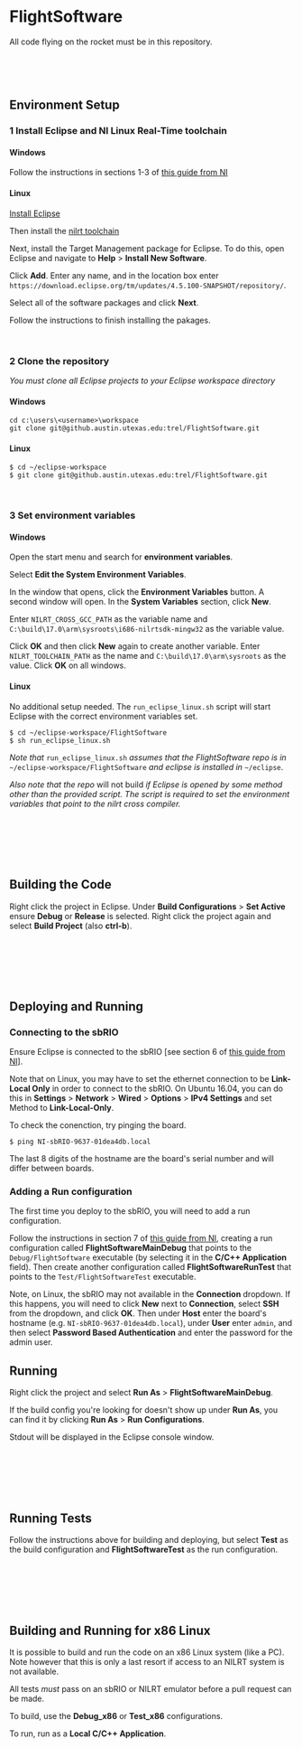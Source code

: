 # FlightSoftware
All code flying on the rocket must be in this repository.  
  
&nbsp;

&nbsp;
  
## Environment Setup
### 1 Install Eclipse and NI Linux Real-Time toolchain

#### Windows
Follow the instructions in sections 1-3 of [this guide from NI](http://www.ni.com/tutorial/14625/en/)	

#### Linux
[Install Eclipse](https://www.eclipse.org/downloads/)  

Then install the [nilrt toolchain](http://www.ni.com/download/labview-real-time-module-2017/6760/en/)   

Next, install the Target Management package for Eclipse. To do this, open Eclipse and navigate to **Help** > **Install New Software**.  

Click **Add**. Enter any name, and in the location box enter `https://download.eclipse.org/tm/updates/4.5.100-SNAPSHOT/repository/`.  

Select all of the software packages and click **Next**.  

Follow the instructions to finish installing the pakages. 

&nbsp;


### 2 Clone the repository

*You must clone all Eclipse projects to your Eclipse workspace directory*

#### Windows 

```
cd c:\users\<username>\workspace
git clone git@github.austin.utexas.edu:trel/FlightSoftware.git
```

#### Linux
```
$ cd ~/eclipse-workspace
$ git clone git@github.austin.utexas.edu:trel/FlightSoftware.git 
```
&nbsp;

### 3 Set environment variables 

#### Windows 
 Open the start menu and search for **environment variables**. 
 
 Select **Edit the System Environment Variables**. 
 
 
 In the window that opens, click the **Environment Variables** button. 
 A second window will open. In the **System Variables** section, click **New**. 
 
 
 Enter `NILRT_CROSS_GCC_PATH` as the variable name and `C:\build\17.0\arm\sysroots\i686-nilrtsdk-mingw32` as the variable value. 
 
 
 Click  **OK** and then click **New** again to create another variable. 
 Enter `NILRT_TOOLCHAIN_PATH` as the name and `C:\build\17.0\arm\sysroots` as the value. 
 Click **OK** on all windows. 
 
#### Linux
No additional setup needed. The `run_eclipse_linux.sh` script will start Eclipse with the correct environment variables set. 

```
$ cd ~/eclipse-workspace/FlightSoftware
$ sh run_eclipse_linux.sh
```

*Note that* `run_eclipse_linux.sh` *assumes that the FlightSoftware repo is in* `~/eclipse-workspace/FlightSoftware` *and eclipse is installed in* `~/eclipse`.

*Also note that the repo* will not build *if Eclipse is opened by some method other than the provided script. The script is required to set the environment variables that point to the nilrt cross compiler.*  
  
&nbsp;

&nbsp;

&nbsp;
    
## Building the Code
Right click the project in Eclipse. Under **Build Configurations** > **Set Active** ensure **Debug** or **Release** is selected.
Right click the project again and select **Build Project** (also **ctrl-b**).  
  
&nbsp;

&nbsp;

&nbsp;
  
## Deploying and Running

### Connecting to the sbRIO
Ensure Eclipse is connected to the sbRIO [see section 6 of [this guide from NI](http://www.ni.com/tutorial/14625/en/)].   
 
Note that on Linux, you may have to set the ethernet connection to be **Link-Local Only** in order to connect to the sbRIO. On Ubuntu 16.04, you can do this in **Settings** > **Network** > **Wired** > **Options** > **IPv4 Settings** and set Method to **Link-Local-Only**.   

 
To check the conenction, try pinging the board.  
 
```
$ ping NI-sbRIO-9637-01dea4db.local
```
  
The last 8 digits of the hostname are the board's serial number and will differ between boards. 

### Adding a Run configuration
The first time you deploy to the sbRIO, you will need to add a run configuration. 

Follow the instructions in section 7 of [this guide from NI](http://www.ni.com/tutorial/14625/en/), creating a run configuration called **FlightSoftwareMainDebug** that points to the `Debug/FlightSoftware` executable (by selecting it in the **C/C++ Application** field). Then create another configuration called **FlightSoftwareRunTest** that points to the `Test/FlightSoftwareTest` executable. 

Note, on Linux, the sbRIO may not available in the **Connection** dropdown. If this happens, you will need to click **New** next to **Connection**, select **SSH** from the dropdown, and click **OK**. Then under **Host** enter the board's hostname (e.g. `NI-sbRIO-9637-01dea4db.local`), under **User** enter `admin`, and then select **Password Based Authentication** and enter the password for the admin user. 


## Running


 Right click the project and select **Run As** > **FlightSoftwareMainDebug**.  
 
If the build config you're looking for doesn't show up under **Run As**, you can find it by clicking **Run As** > **Run Configurations**. 
 
 
Stdout will be displayed in the Eclipse console window.
  
&nbsp;

&nbsp;

&nbsp;
  
## Running Tests
Follow the instructions above for building and deploying, but select **Test** as the build configuration and **FlightSoftwareTest** as the run configuration.  
  
&nbsp;

&nbsp;

&nbsp;
  
## Building and Running for x86 Linux
It is possible to build and run the code on an x86 Linux system (like a PC). Note however that this is only a last resort if access to an NILRT system is not available. 

All tests *must* pass on an sbRIO or NILRT emulator before a pull request can be made. 

To build, use the **Debug_x86** or **Test_x86** configurations. 

To run, run as a **Local C/C++ Application**. 



